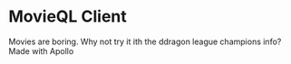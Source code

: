 # MovieQL Client

Movies are boring. Why not try it ith the ddragon league champions info?
Made with Apollo
